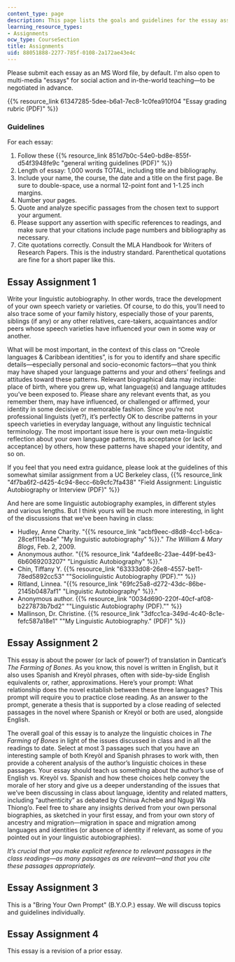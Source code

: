 ```yaml
---
content_type: page
description: This page lists the goals and guidelines for the essay assignments.
learning_resource_types:
- Assignments
ocw_type: CourseSection
title: Assignments
uid: 88051888-2277-785f-0108-2a172ae43e4c
---
```


Please submit each essay as an MS Word file, by default. I'm also open to multi-media "essays" for social action and in-the-world teaching—to be negotiated in advance.

{{% resource_link 61347285-5dee-b6a1-7ec8-1c0fea910f04 "Essay grading rubric (PDF)" %}} 

### Guidelines

For each essay:

1.  Follow these {{% resource_link 851d7b0c-54e0-bd8e-855f-d54f3948fe9c "general writing guidelines (PDF)" %}}
2.  Length of essay: 1,000 words TOTAL, including title and bibliography. 
3.  Include your name, the course, the date and a title on the first page. Be sure to double-space, use a normal 12-point font and 1-1.25 inch margins. 
4.  Number your pages. 
5.  Quote and analyze specific passages from the chosen text to support your argument. 
6.  Please support any assertion with specific references to readings, and make sure that your citations include page numbers and bibliography as necessary. 
7.  Cite quotations correctly. Consult the MLA Handbook for Writers of Research Papers. This is the industry standard. Parenthetical quotations are fine for a short paper like this. 

Essay Assignment 1
------------------

Write your linguistic autobiography. In other words, trace the development of your own speech variety or varieties. Of course, to do this, you’ll need to also trace some of your family history, especially those of your parents, siblings (if any) or any other relatives, care-takers, acquaintances and/or peers whose speech varieties have influenced your own in some way or another.

What will be most important, in the context of this class on “Creole languages & Caribbean identities”, is for you to identify and share specific details—especially personal and socio-economic factors—that you think may have shaped your language patterns and your and others’ feelings and attitudes toward these patterns. Relevant biographical data may include: place of birth, where you grew up, what language(s) and language attitudes you’ve been exposed to. Please share any relevant events that, as you remember them, may have influenced, or challenged or affirmed, your identity in some decisive or memorable fashion. Since you’re not professional linguists (yet?), it’s perfectly OK to describe patterns in your speech varieties in everyday language, without any linguistic technical terminology. The most important issue here is your own meta-linguistic reflection about your own language patterns, its acceptance (or lack of acceptance) by others, how these patterns have shaped your identity, and so on.

If you feel that you need extra guidance, please look at the guidelines of this somewhat similar assignment from a UC Berkeley class, {{% resource_link "4f7ba6f2-d425-4c94-8ecc-6b9cfc7fa438" "Field Assignment: Linguistic Autobiography or Interview (PDF)" %}}

And here are some linguistic autobiography examples, in different styles and various lengths. But I think yours will be much more interesting, in light of the discussions that we’ve been having in class:

*   Hudley, Anne Charity. "{{% resource_link "acbf9eec-d8d8-4cc1-b6ca-28cef111ea4e" "My linguistic autobiography" %}}." _The William & Mary Blogs_, Feb. 2, 2009.
*   Anonymous author. "{{% resource_link "4afdee8c-23ae-449f-be43-6b6069203207" "Linguistic Autobiography" %}}."
*   Chin, Tiffany Y. {{% resource_link "63333d08-26e8-4557-be11-78ed5892cc53" "\"Sociolinguistic Autobiography (PDF).\"" %}}
*   Ritland, Linnea. "{{% resource_link "69fc25a8-d272-43dc-86be-2145b0487af1" "Linguistic Autobiography" %}}."
*   Anonymous author. {{% resource_link "0034d690-220f-40cf-af08-b227873b7bd2" "\"Linguistic Autobiography (PDF).\"" %}}
*   Mallinson, Dr. Christine. {{% resource_link "3dfcc1ca-349d-4c40-8c1e-fefc587a18e1" "\"My Linguistic Autobiography.\" (PDF)" %}}

Essay Assignment 2
------------------

This essay is about the power (or lack of power?) of translation in Danticat’s _The Farming of Bones_. As you know, this novel is written in English, but it also uses Spanish and Kreyòl phrases, often with side-by-side English equivalents or, rather, approximations. Here’s your prompt: What relationship does the novel establish between these three languages? This prompt will require you to practice close reading. As an answer to the prompt, generate a thesis that is supported by a close reading of selected passages in the novel where Spanish or Kreyòl or both are used, alongside English.

The overall goal of this essay is to analyze the linguistic choices in _The Farming of Bones_ in light of the issues discussed in class and in all the readings to date. Select at most 3 passages such that you have an interesting sample of both Kreyòl and Spanish phrases to work with, then provide a coherent analysis of the author’s linguistic choices in these passages. Your essay should teach us something about the author’s use of English vs. Kreyòl vs. Spanish and how these choices help convey the morale of her story and give us a deeper understanding of the issues that we’ve been discussing in class about language, identity and related matters, including “authenticity” as debated by Chinua Achebe and Ngugi Wa Thiong’o. Feel free to share any insights derived from your own personal biographies, as sketched in your first essay, and from your own story of ancestry and migration—migration in space and migration among languages and identities (or absence of identity if relevant, as some of you pointed out in your linguistic autobiographies).  

_It’s crucial that you make explicit reference to relevant passages in the class readings—as many passages as are relevant—and that you cite these passages appropriately._ 

Essay Assignment 3 
-------------------

This is a "Bring Your Own Prompt" (B.Y.O.P.) essay. We will discuss topics and guidelines individually.

Essay Assignment 4
------------------

This essay is a revision of a prior essay.